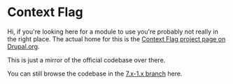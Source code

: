 Context Flag
============

Hi, if you're looking here for a module to use you're probably not really in the
right place. The actual home for this is the [Context Flag project page on 
Drupal.org](https://drupal.org/project/context_flag). 

This is just a mirror of the official codebase over there.

You can still browse the codebase in the [7.x-1.x branch](https://github.com/mraichelson/context_flag/tree/7.x-1.x) here.
